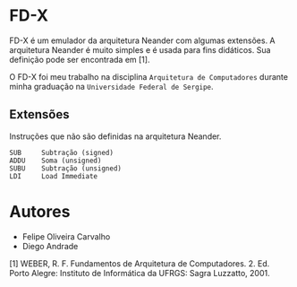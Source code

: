 # FD-X

FD-X é um emulador da arquitetura Neander com algumas extensões. A arquitetura
Neander é muito simples e é usada para fins didáticos. Sua definição pode ser
encontrada em [1].

O FD-X foi meu trabalho na disciplina `Arquitetura de Computadores` durante
minha graduação na `Universidade Federal de Sergipe`.

## Extensões

Instruções que não são definidas na arquitetura Neander.

    SUB     Subtração (signed)
    ADDU    Soma (unsigned)
    SUBU    Subtração (unsigned)
    LDI     Load Immediate

# Autores

 - Felipe Oliveira Carvalho
 - Diego Andrade


[1] WEBER, R. F. Fundamentos de Arquitetura de Computadores. 2. Ed. Porto
Alegre: Instituto de Informática da UFRGS: Sagra Luzzatto, 2001.

